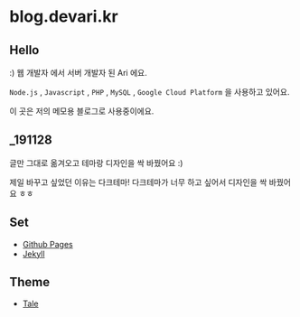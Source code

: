 # blog.devari.kr

## Hello

:) 웹 개발자 에서 서버 개발자 된 Ari 에요.

`Node.js` , `Javascript` , `PHP` , `MySQL` , `Google Cloud Platform` 을 사용하고 있어요.

이 곳은 저의 메모용 블로그로 사용중이에요.

## _191128

글만 그대로 옮겨오고 테마랑 디자인을 싹 바꿨어요 :)

제일 바꾸고 싶었던 이유는 다크테마! 다크테마가 너무 하고 싶어서 디자인을 싹 바꿨어요 ㅎㅎ

## Set

- [Github Pages](https://pages.github.com/)
- [Jekyll](https://jekyllrb-ko.github.io/)

## Theme

- [Tale](https://chesterhow.github.io/tale/)